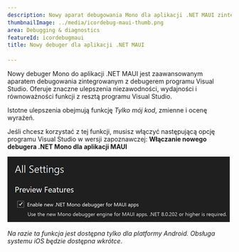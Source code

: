 ```yaml
---
description: Nowy aparat debugowania Mono dla aplikacji .NET MAUI zintegrowany z debugerem programu Visual Studio Core.
thumbnailImage: ../media/icordebug-maui-thumb.png
area: Debugging & diagnostics
featureId: icordebugmaui
title: Nowy debuger dla aplikacji .NET MAUI

---
```



Nowy debuger Mono do aplikacji .NET MAUI jest zaawansowanym aparatem debugowania zintegrowanym z debugerem programu Visual Studio. Oferuje znaczne ulepszenia niezawodności, wydajności i równoważności funkcji z resztą programu Visual Studio.

Istotne ulepszenia obejmują funkcję *Tylko mój kod*, zmienne i ocenę wyrażeń.

Jeśli chcesz korzystać z tej funkcji, musisz włączyć następującą opcję programu Visual Studio w wersji zapoznawczej: **Włączanie nowego debugera .NET Mono dla aplikacji MAUI**

![Nowy debuger dla aplikacji .NET MAUI](../media/icordebug-maui.png)

*Na razie ta funkcja jest dostępna tylko dla platformy Android. Obsługa systemu iOS będzie dostępna wkrótce*.
